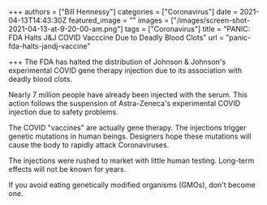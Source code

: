 +++
authors = ["Bill Hennessy"]
categories = ["Coronavirus"]
date = 2021-04-13T14:43:30Z
featured_image = ""
images = ["/images/screen-shot-2021-04-13-at-9-20-00-am.png"]
tags = ["Coronavirus"]
title = "PANIC: FDA Halts J&J COVID Vacccine Due to Deadly Blood Clots"
url = "panic-fda-halts-jandj-vaccine"

+++
The FDA has halted the distribution of Johnson & Johnson's experimental COVID gene therapy injection due to its association with deadly blood clots.

Nearly 7 million people have already been injected with the serum. This action follows the suspension of Astra-Zeneca's experimental COVID injection due to safety problems.

The COVID "vaccines" are actually gene therapy. The injections trigger genetic mutations in human beings. Designers hope these mutations will cause the body to rapidly attack Coronaviruses.

The injections were rushed to market with little human testing. Long-term effects will not be known for years.

If you avoid eating genetically modified organisms (GMOs), don't become one.
<!--stackedit_data:
eyJoaXN0b3J5IjpbMzE0ODY3OTMyXX0=
-->